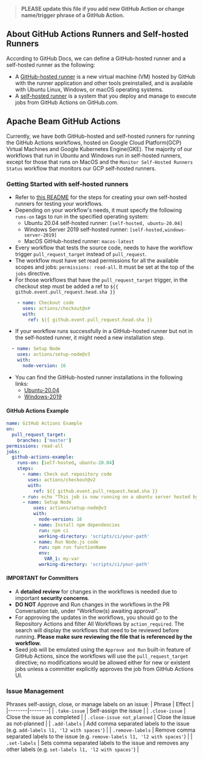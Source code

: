 <!--
    Licensed to the Apache Software Foundation (ASF) under one
    or more contributor license agreements.  See the NOTICE file
    distributed with this work for additional information
    regarding copyright ownership.  The ASF licenses this file
    to you under the Apache License, Version 2.0 (the
    "License"); you may not use this file except in compliance
    with the License.  You may obtain a copy of the License at

      http://www.apache.org/licenses/LICENSE-2.0

    Unless required by applicable law or agreed to in writing,
    software distributed under the License is distributed on an
    "AS IS" BASIS, WITHOUT WARRANTIES OR CONDITIONS OF ANY
    KIND, either express or implied.  See the License for the
    specific language governing permissions and limitations
    under the License.
-->

> **PLEASE update this file if you add new GitHub Action or change name/trigger phrase of a GitHub Action.**

## About GitHub Actions Runners and Self-hosted Runners
According to GitHub Docs, we can define a GitHub-hosted runner and a self-hosted runner as the following: 
* A [GitHub-hosted runner](https://docs.github.com/en/actions/using-github-hosted-runners/about-github-hosted-runners) is a new virtual machine (VM) hosted by GitHub with the runner application and other tools preinstalled, and is available with Ubuntu Linux, Windows, or macOS operating systems.
* A [self-hosted runner](https://docs.github.com/en/actions/hosting-your-own-runners/about-self-hosted-runners) is a system that you deploy and manage to execute jobs from GitHub Actions on GitHub.com.

## Apache Beam GitHub Actions

Currently, we have both GitHub-hosted and self-hosted runners for running the GitHub Actions workflows, hosted on Google Cloud Platform(GCP) Virtual Machines and Google Kubernetes Engine(GKE). The majority of our workflows that run in Ubuntu and Windows run in self-hosted runners, except for those that runs on MacOS and the `Monitor Self-Hosted Runners Status` workflow that monitors our GCP self-hosted runners.

### Getting Started with self-hosted runners
* Refer to [this README](.github/gh-actions-self-hosted-runners/README.md) for the steps for creating your own self-hosted runners for testing your workflows.
* Depending on your workflow's needs, it must specify the following `runs-on` tags to run in the specified operating system:
  * Ubuntu 20.04 self-hosted runner: `[self-hosted, ubuntu-20.04]`
  * Windows Server 2019 self-hosted runner: `[self-hosted,windows-server-2019]`
  * MacOS GitHub-hosted runner: `macos-latest`
* Every workflow that tests the source code, needs to have the workflow trigger `pull_request_target` instead of `pull_request`.
* The workflow must have set read permissions for all the available scopes and jobs: `permissions: read-all`. It must be set at the top of the `jobs` directive.
* For those workflows that have the `pull_request_target` trigger, in the checkout step must be added a ref to `${{ github.event.pull_request.head.sha }}`
``` yaml
    - name: Checkout code
      uses: actions/checkout@v#
      with:
        ref: ${{ github.event.pull_request.head.sha }}
```
* If your workflow runs successfully in a GitHub-hosted runner but not in the self-hosted runner, it might need a new installation step.
```yaml
  - name: Setup Node
    uses: actions/setup-node@v3
    with:
      node-version: 16
```
* You can find the GitHub-hosted runner installations in the following links:
  * [Ubuntu-20.04](https://github.com/actions/runner-images/blob/main/images/linux/Ubuntu2004-Readme.md#installed-apt-packages)
  * [Windows-2019](https://github.com/actions/runner-images/blob/main/images/win/Windows2019-Readme.md)

#### GitHub Actions Example
```yaml
name: GitHub Actions Example
on:
  pull_request_target:
    branches: ['master']
permissions: read-all
jobs:
  github-actions-example:
    runs-on: [self-hosted, ubuntu-20.04]
    steps:
      - name: Check out repository code
        uses: actions/checkout@v2
        with:
          ref: ${{ github.event.pull_request.head.sha }}
      - run: echo "This job is now running on a ubuntu server hosted by Apache Beam!"
      - name: Setup Node
          uses: actions/setup-node@v3
          with:
            node-version: 16
          - name: Install npm dependencies
            run: npm ci
            working-directory: 'scripts/ci/your-path'
          - name: Run Node.js code
            run: npm run functionName
            env:
              VAR_1: my-var
            working-directory: 'scripts/ci/your-path'
```

#### IMPORTANT for Committers
* A **detailed review** for changes in the workflows is needed due to important **security concerns**.
* **DO NOT** Approve and Run changes in the workflows in the PR Conversation tab, under "Workflow(s) awaiting approval".
* For approving the updates in the workflows, you should go to the Repository Actions and filter All Workflows by `action_required`. The search will display the workflows that need to be reviewed before running. **Please make sure reviewing the file that is referenced by the workflow.**
* Seed job will be emulated using the `Approve and Run` built-in feature of GitHub Actions, since the workflows will use the `pull_request_target` directive; no modifications would be allowed either for new or existent jobs unless a committer explicitly approves the job from GitHub Actions UI.
### Issue Management

Phrases self-assign, close, or manage labels on an issue:
| Phrase | Effect |
|--------|--------|
| `.take-issue` | Self-assign the issue |
| `.close-issue` | Close the issue as completed |
| `.close-issue not_planned` | Close the issue as not-planned |
| `.add-labels` | Add comma separated labels to the issue (e.g. `add-labels l1, 'l2 with spaces'`) |
| `.remove-labels` | Remove comma separated labels to the issue (e.g. `remove-labels l1, 'l2 with spaces'`) |
| `.set-labels` | Sets comma separated labels to the issue and removes any other labels (e.g. `set-labels l1, 'l2 with spaces'`) |
